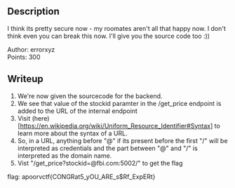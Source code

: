 ## Description

I think its pretty secure now - my roomates aren't all that happy now. I don't think even you can break this now. I'll give you the source code too :))

Author: errorxyz\
Points: 300

## Writeup

1. We're now given the sourcecode for the backend.
1. We see that value of the stockid paramter in the /get_price endpoint is added to the URL of the internal endpoint
1. Visit (here)[https://en.wikipedia.org/wiki/Uniform_Resource_Identifier#Syntax] to learn more about the syntax of a URL.
1. So, in a URL, anything before "@" if its present before the first "/" will be interpreted as credentials and the part
between "@" and "/" is interpreted as the domain name.
1. Vist "/get_price?stockid=@fbi.com:5002/" to get the flag

flag: apoorvctf{CONGRat5_yOU_ARE_s$Rf_ExpERt}
